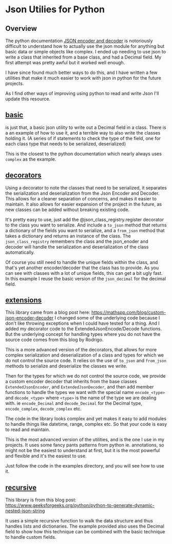 # Json Utilies for Python

## Overview
The python documentation [JSON encoder and decoder](https://docs.python.org/3/library/json.html) is 
notoriously difficult to understand how to actually use the json module for anything but
basic data or simple objects like complex. I ended up needing to use json to write a class that inherited from a base
class, and had a Decimal field.  My first attempt was pretty awful but it worked well enough.

I have since found much better ways to do this, and I have written a few utilities that make it much easier to work with
json in python for the future projects.

As I find other ways of improving using python to read and write Json I'll update this resource.

## [basic](basic)
is just that, a basic json utility to write out a Decimal field in a class. There is a an example of how to use it, and
a terrible way to also write the classes holding it. (A series of if statements to check the type of the field, one for 
each class type that needs to be serialized, deserialized)

This is the closest to the python documentation which nearly always uses `complex` as the example.

## [decorators](decorators)
Using a decorator to note the classes that need to be serialized, it separates the serialization and deserialization
from the Json Encoder and Decoder.  This allows for a cleaner separation of concerns, and makes it easier to
maintain. It also allows for easier expansion of the project in the future, as new classes can be added without breaking
existing code.

It's pretty easy to use, just add the @json_class_registry.register decorator to the class you want to serialize.
And include a `to_json` method that returns a dictionary of the fields you want to serialize, and a `from_json` method
that takes a dictionary and returns an instance of the class. The `json_class_registry` remembers the class and the
json_enoder and decoder will handle the serialization and deserialization of the class automatically.

Of course you still need to handle the unique fields within the class, and that's yet another encoder/decoder that
the class has to provide.  As you can see with classes with a lot of unique fields, this can get a bit ugly fast.
In this example I reuse the basic version of the `json_decimal` for the decimal field.

## [extensions](extensions)
This library came from a blog post here:
https://mathspp.com/blog/custom-json-encoder-decoder
I changed some of the underlying code because I don't like throwing exceptions when I could have tested for a thing.
And I added my decorator code to the ExtendedJsonEncode/Decode functions. But the underlying concept for handling types
where you do not have the source code comes from this blog by Rodrigo.

This is a more advanced version of the decorators, that allows for more complex serialization and deserialization of a
class and types for which we do not control the source code. It relies on the use of `to_json` and `from_json` methods
to serialize and deserialize the classes we write. 

Then for the types for which we do not control the source code, we provide a custom encoder decoder that inherits from
the base classes `ExtendedJsonEncoder`, and `ExtendedJsonDecoder`, and then add member functions to handle the types we want
with the special name `encode_<type>` and `decode_<type>` where `<type>` is the name of the type we are dealing with.
ie `encode_Decimal` and `decode_Decimal` for the Decimal type, `encode_complex`, `decode_complex` etc.

The code in the library looks complex and yet makes it easy to add modules to handle things like datetime, range, complex etc.
So that your code is easy to read and maintain.

This is the most advanced version of the utilities, and is the one I use in my projects. It uses some fancy pants
patterns from python ie. annotations, so might not be the easiest to understand at first, but it is the most powerful and flexible and it's
the easiest to use.

Just follow the code in the examples directory, and you will see how to use it.

## [recursive](recursive)
This library is from this blog post:
https://www.geeksforgeeks.org/python/python-to-generate-dynamic-nested-json-string

It uses a simple recursive function to walk the data structure and thus handles lists and dictionaries.
The example provided also uses the Decimal field to show how this technique can be combined with the
basic technique to handle custom fields.
